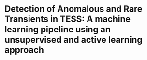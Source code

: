 # Detection of Anomalous and Rare Transients in TESS: A machine learning pipeline using an unsupervised and active learning approach

